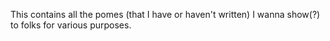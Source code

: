 This contains all the pomes (that I have or haven't written) I wanna show(?) to folks for various purposes.
